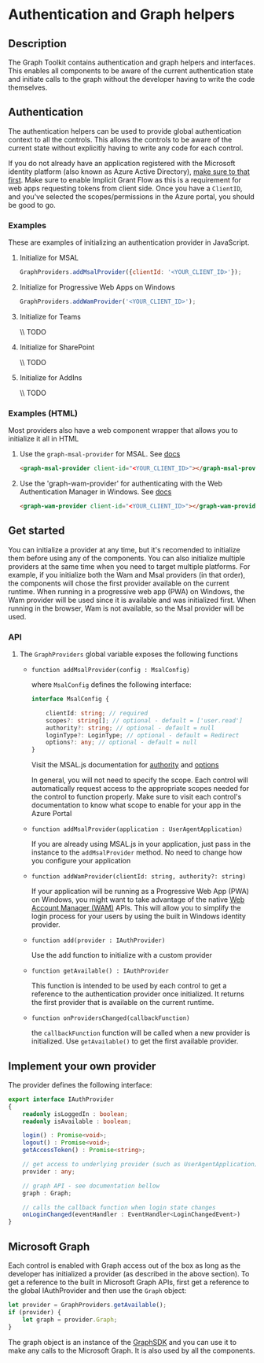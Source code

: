 # Authentication and Graph helpers

## Description
The Graph Toolkit contains authentication and graph helpers and interfaces. This enables all components to be aware of the current authentication state and initiate calls to the graph without the developer having to write the code themselves. 

## Authentication
The authentication helpers can be used to provide global authentication context to all the controls. This allows the controls to be aware of the current state without explicitly having to write any code for each control.

If you do not already have an application registered with the Microsoft identity platform (also known as Azure Active Directory), [make sure to that first](https://docs.microsoft.com/en-us/azure/active-directory/develop/quickstart-register-app). Make sure to enable Implicit Grant Flow as this is a requirement for web apps requesting tokens from client side. Once you have a `ClientID`, and you've selected the scopes/permissions in the Azure portal, you should be good to go.

### Examples

These are examples of initializing an authentication provider in JavaScript. 

1. Initialize for MSAL

    ```js
    GraphProviders.addMsalProvider({clientId: '<YOUR_CLIENT_ID>'});
    ```

2. Initialize for Progressive Web Apps on Windows

    ```js
    GraphProviders.addWamProvider('<YOUR_CLIENT_ID>');
    ```

3. Initialize for Teams

    \\\\ TODO

4. Initialize for SharePoint

    \\\\ TODO

5. Initialize for AddIns

    \\\\ TODO

### Examples (HTML)

Most providers also have a web component wrapper that allows you to initialize it all in HTML

1. Use the `graph-msal-provider` for MSAL. See [docs](./components/providers/MsalProvider.md)

    ```html
    <graph-msal-provider client-id="<YOUR_CLIENT_ID>"></graph-msal-provider>
    ```

2. Use the 'graph-wam-provider' for authenticating with the Web Authentication Manager in Windows. See [docs](./components/providers/WamProvider.md)

    ```html
    <graph-wam-provider client-id="<YOUR_CLIENT_ID>"></graph-wam-provider>
    ```

## Get started

You can initialize a provider at any time, but it's recomended to initialize them before using any of the components. You can also initialize multiple providers at the same time when you need to target multiple platforms. For example, if you initialize both the Wam and Msal providers (in that order), the components will chose the first provider available on the current runtime. When running in a progressive web app (PWA) on Windows, the Wam provider will be used since it is available and was initialized first. When running in the browser, Wam is not available, so the Msal provider will be used.

### API

1. The `GraphProviders` global variable exposes the following functions
    * `function addMsalProvider(config : MsalConfig)`
        
        where `MsalConfig` defines the following interface:

        ```ts
        interface MsalConfig {

            clientId: string; // required
            scopes?: string[]; // optional - default = ['user.read']
            authority?: string; // optional - default = null
            loginType?: LoginType; // optional - default = Redirect
            options?: any; // optional - default = null
        }
        ```

        Visit the MSAL.js documentation for [authority](https://github.com/AzureAD/microsoft-authentication-library-for-js/wiki/MSAL-basics#initialization-of-msal) and [options](https://github.com/AzureAD/microsoft-authentication-library-for-js/wiki/MSAL-basics#configuration-options)

        In general, you will not need to specify the scope. Each control will automatically request access to the appropriate scopes needed for the control to function properly. Make sure to visit each control's documentation to know what scope to enable for your app in the Azure Portal

    * `function addMsalProvider(application : UserAgentApplication)`

        If you are already using MSAL.js in your application, just pass in the instance to the `addMsalProvider` method. No need to change how you configure your application

    * `function addWamProvider(clientId: string, authority?: string)`

        If your application will be running as a Progressive Web App (PWA) on Windows, you might want to take advantage of the native [Web Account Manager (WAM)](https://docs.microsoft.com/en-us/windows/uwp/security/web-account-manager) APIs. This will allow you to simplify the login process for your users by using the built in Windows identity provider.

    * `function add(provider : IAuthProvider)`

        Use the add function to initialize with a custom provider

    * `function getAvailable() : IAuthProvider`

        This function is intended to be used by each control to get a reference to the authentication provider once initialized. It returns the first provider that is available on the current runtime.

    * `function onProvidersChanged(callbackFunction)`

        the `callbackFunction` function will be called when a new provider is initialized. Use `getAvailable()` to get the first available provider.

## Implement your own provider

The provider defines the following interface:

```ts
export interface IAuthProvider 
{
    readonly isLoggedIn : boolean;
    readonly isAvailable : boolean;

    login() : Promise<void>;
    logout() : Promise<void>;
    getAccessToken() : Promise<string>;

    // get access to underlying provider (such as UserAgentApplication)
    provider : any;

    // graph API - see documentation bellow
    graph : Graph;

    // calls the callback function when login state changes
    onLoginChanged(eventHandler : EventHandler<LoginChangedEvent>)
}
```

## Microsoft Graph

Each control is enabled with Graph access out of the box as long as the developer has initialized a provider (as described in the above section). To get a reference to the built in Microsoft Graph APIs, first get a reference to the global IAuthProvider and then use the `Graph` object:

```js
let provider = GraphProviders.getAvailable();
if (provider) {
    let graph = provider.Graph;
}
```

The graph object is an instance of the [GraphSDK](https://github.com/microsoftgraph/msgraph-sdk-javascript) and you can use it to make any calls to the Microsoft Graph. It is also used by all the components.

